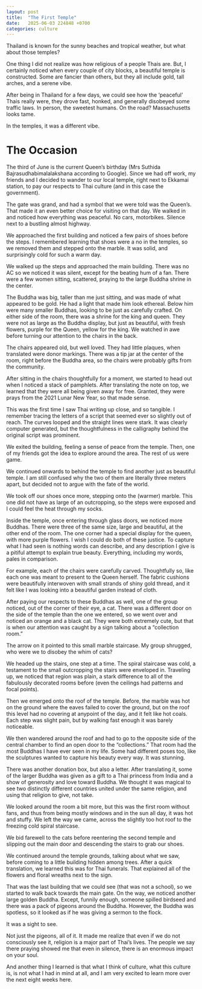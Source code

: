 ```yaml
---
layout: post
title:  "The First Temple"
date:   2025-06-03 224848 +0700
categories: culture
---
```

Thailand is known for the sunny beaches and tropical weather, but what about those temples?

One thing I did not realize was how religious of a people Thais are. But, I certainly noticed when every couple of city blocks, a beautiful temple is constructed. Some are fancier than others, but they all include gold, tall arches, and a serene vibe.

After being in Thailand for a few days, we could see how the ‘peaceful’ Thais really were, they drove fast, honked, and generally disobeyed some traffic laws. In person, the sweetest humans. On the road? Massachusetts looks tame.

In the temples, it was a different vibe.

# The Occasion

The third of June is the current Queen’s birthday (Mrs Suthida Bajrasudhabimalalakshana according to Google). Since we had off work, my friends and I decided to wander to our local temple, right next to Ekkamai station, to pay our respects to Thai culture (and in this case the government).

The gate was grand, and had a symbol that we were told was the Queen’s. That made it an even better choice for visiting on that day. We walked in and noticed how everything was peaceful. No cars, motorbikes. Silence next to a bustling almost highway.

We approached the first building and noticed a few pairs of shoes before the steps. I remembered learning that shoes were a no in the temples, so we removed them and stepped onto the marble. It was solid, and surprisingly cold for such a warm day.

We walked up the steps and approached the main building. There was no AC so we noticed it was silent, except for the beating hum of a fan. There were a few women sitting, scattered, praying to the large Buddha shrine in the center.

The Buddha was big, taller than me just sitting, and was made of what appeared to be gold. He had a light that made him look ethereal. Below him were many smaller Buddhas, looking to be just as carefully crafted. On either side of the room, there was a shrine for the king and queen. They were not as large as the Buddha display, but just as beautiful, with fresh flowers, purple for the Queen, yellow for the king. We watched in awe before turning our attention to the chairs in the back.

The chairs appeared old, but well loved. They had little plaques, when translated were donor markings. There was a tip jar at the center of the room, right before the Buddha area, so the chairs were probably gifts from the community.

After sitting in the chairs thoughtfully for a moment, we started to head out when I noticed a stack of pamphlets. After translating the note on top, we learned that they were all being given away for free. Granted, they were prays from the 2021 Lunar New Year, so that made sense.

This was the first time I saw Thai writing up close, and so tangible. I remember tracing the letters of a script that seemed ever so slightly out of reach. The curves looped and the straight lines were stark. It was clearly computer generated, but the thoughtfulness in the calligraphy behind the original script was prominent.

We exited the building, feeling a sense of peace from the temple. Then, one of my friends got the idea to explore around the area. The rest of us were game.

We continued onwards to behind the temple to find another just as beautiful temple. I am still confused why the two of them are literally three meters apart, but decided not to argue with the fate of the world.

We took off our shoes once more, stepping onto the (warmer) marble. This one did not have as large of an outcropping, so the steps were exposed and I could feel the heat through my socks.

Inside the temple, once entering through glass doors, we noticed more Buddhas. There were three of the same size, large and beautiful, at the other end of the room. The one corner had a special display for the queen, with more purple flowers. I wish I could do both of these justice. To capture what I had seen is nothing words can describe, and any description I give is a pitiful attempt to explain true beauty. Everything, including my words, pales in comparison.

For example, each of the chairs were carefully carved. Thoughtfully so, like each one was meant to present to the Queen herself. The fabric cushions were beautifully interwoven with small strands of shiny gold thread, and it felt like I was looking into a beautiful garden instead of cloth.

After paying our respects to these Buddhas as well, one of the group noticed, out of the corner of their eye, a cat. There was a different door on the side of the temple than the one we entered, so we went over and noticed an orange and a black cat. They were both extremely cute, but that is when our attention was caught by a sign talking about a “collection room.”

The arrow on it pointed to this small marble staircase. My group shrugged, who were we to disobey the whim of cats?

We headed up the stairs, one step at a time. The spiral staircase was cold, a testament to the small outcropping the stairs were enveloped in. Traveling up, we noticed that region was plain, a stark difference to all of the fabulously decorated rooms before (even the ceilings had patterns and focal points).

Then we emerged onto the roof of the temple. Before, the marble was hot on the ground where the eaves failed to cover the ground, but on the roof this level had no covering at anypoint of the day, and it felt like hot coals. Each step was slight pain, but by walking fast enough it was barely noticeable.

We then wandered around the roof and had to go to the opposite side of the central chamber to find an open door to the “collections.” That room had the most Buddhas I have ever seen in my life. Some had different poses too, like the sculptures wanted to capture his beauty every way. It was stunning.

There was another donation box, but also a letter. After translating it, some of the larger Buddha was given as a gift to a Thai princess from India and a show of generosity and love toward Buddha. We thought it was magical to see two distinctly different countries united under the same religion, and using that religion to give, not take.

We looked around the room a bit more, but this was the first room without fans, and thus from being mostly windows and in the sun all day, it was hot and stuffy. We left the way we came, across the slightly too hot roof to the freezing cold spiral staircase.

We bid farewell to the cats before reentering the second temple and slipping out the main door and descending the stairs to grab our shoes.

We continued around the temple grounds, talking about what we saw, before coming to a little building hidden among trees. After a quick translation, we learned this was for Thai funerals. That explained all of the flowers and floral wreaths next to the sign.

That was the last building that we could see (that was not a school), so we started to walk back towards the main gate. On the way, we noticed another large golden Buddha. Except, funnily enough, someone spilled birdseed and there was a pack of pigeons around the Buddha. However, the Buddha was spotless, so it looked as if he was giving a sermon to the flock.

It was a sight to see.

Not just the pigeons, all of it. It made me realize that even if we do not consciously see it, religion is a major part of Thai’s lives. The people we say there praying showed me that even in silence, there is an enormous impact on your soul.

And another thing I learned is that what I think of culture, what this culture is, is not what I had in mind at all, and I am very excited to learn more over the next eight weeks here.
